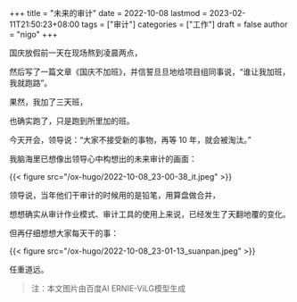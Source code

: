 +++
title = "未来的审计"
date = 2022-10-08
lastmod = 2023-02-11T21:50:23+08:00
tags = ["审计"]
categories = ["工作"]
draft = false
author = "nigo"
+++

国庆放假前一天在现场熬到凌晨两点，

然后写了一篇文章《国庆不加班》，并信誓旦旦地给项目组同事说，“谁让我加班，我就跑路”。

果然，我加了三天班，

也确实跑了，只是跑到所里加的班。

今天开会，领导说：“大家不接受新的事物，再等 10 年，就会被淘汰。”

我脑海里已想像出领导心中构想出的未来审计的画面：

{{< figure src="/ox-hugo/2022-10-08_23-00-38_it.jpeg" >}}

领导说，当年他们干审计的时候用的是铅笔，用算盘做合并，

想想确实从审计作业模式、审计工具的使用上来说，已经发生了天翻地覆的变化。

但再仔细想想大家每天干的事：

{{< figure src="/ox-hugo/2022-10-08_23-01-13_suanpan.jpeg" >}}

任重道远。

> 注：本文图片由百度AI ERNIE-ViLG模型生成
